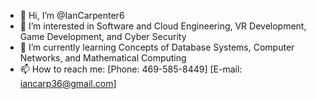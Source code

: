 - 👋 Hi, I’m @IanCarpenter6
- 👀 I’m interested in Software and Cloud Engineering, VR Development, Game Development, and Cyber Security
- 🌱 I’m currently learning Concepts of Database Systems, Computer Networks, and Mathematical Computing 
- 📫 How to reach me:
      [Phone: 469-585-8449]
      [E-mail: iancarp36@gmail.com]

<!---
IanCarpenter6/IanCarpenter6 is a ✨ special ✨ repository because its `README.md` (this file) appears on your GitHub profile.
You can click the Preview link to take a look at your changes.
--->
